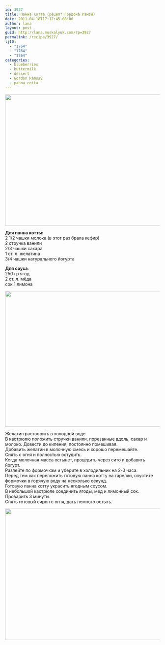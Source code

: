 ```yaml
---
id: 3927
title: Панна Котта (рецепт Гордона Рэмзи)
date: 2011-04-18T17:12:45-08:00
author: lana
layout: post
guid: http://lana.moskalyuk.com/?p=3927
permalink: /recipe/3927/
ljID:
  - "1764"
  - "1764"
  - "1764"
categories:
  - blueberries
  - buttermilk
  - dessert
  - Gordon Ramsay
  - panna cotta
---
```

<img loading="lazy" class="alignnone" title="Panna cotta with blueberries" src="http://farm6.static.flickr.com/5222/5633202656_90f6ca66c4_z.jpg" alt="" width="640" height="427" />

**Для панна котты:**  
2 1/2 чашки молока (в этот раз брала кефир)  
2 стручка ванили  
2/3 чашки сахара  
1 ст. л. желатина  
3/4 чашки натурального йогурта

**Для соуса**:  
250 гр ягод  
2 ст. л. мёда  
сок 1 лимона

<img loading="lazy" class="alignnone" title="Panna cotta with blueberries" src="http://farm6.static.flickr.com/5188/5633208988_354b5b3bcb_z.jpg" alt="" width="640" height="441" /> 

Желатин растворить в холодной воде.  
В кастрюлю положить стручки ванили, порезанные вдоль, сахар и молоко. Довести до кипения, постоянно помешивая.  
Добавить желатин в молочную смесь и хорошо перемешайте.  
Снять с огня и полностью остудить.  
Когда молочная масса остынет, процедить через сито и добавить йогурт.  
Разлейте по формочкам и уберите в холодильник на 2-3 часа.  
Перед тем как переложить готовую панна котту на тарелки, опустите формочки в горячую воду на несколько секунд.  
Готовую панна котту украсить ягодным соусом.  
В небольшой кастрюле соединить ягоды, мед и лимонный сок.  
Проварить 3 минуты.  
Снять готовый сироп с огня, дать немного остыть.

<img loading="lazy" class="alignnone" title="Panna cotta with blueberries" src="http://farm6.static.flickr.com/5305/5632629729_e6e9980289_z.jpg" alt="" width="640" height="427" />